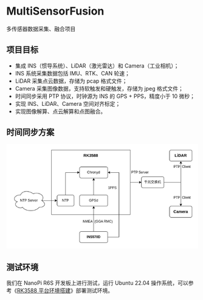 # MultiSensorFusion

多传感器数据采集、融合项目



## 项目目标

- 集成 INS（惯导系统）、LiDAR（激光雷达）和 Camera（工业相机）；
- INS 系统采集数据包括 IMU、RTK、CAN 轮速；
- LiDAR 采集点云数据，存储为 pcap 格式文件；
- Camera 采集图像数据，支持软触发和硬触发，存储为 jpeg 格式文件；
- 时间同步采用 PTP 协议，时钟源为 INS 的 GPS + PPS，精度小于 10 微秒；
- 实现 INS、LiDAR、Camera 空间对齐标定；
- 实现图像解算、点云解算和点图融合。



## 时间同步方案

![](docs/images/AG078时间同步方案.png)



## 测试环境

我们在 NanoPi R6S 开发板上进行测试，运行 Ubuntu 22.04 操作系统，可以参考《[RK3588 平台环境搭建](/home/rudy/workspace/FusionPosition/MultiSensorFusion/docs/Environment.md)》部署测试环境。

